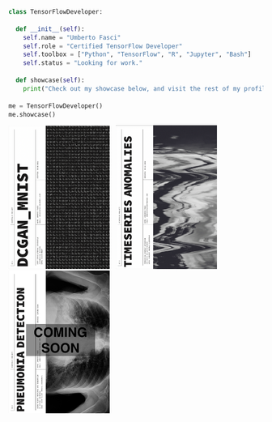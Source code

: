 ```python
class TensorFlowDeveloper:

  def __init__(self):
    self.name = "Umberto Fasci"
    self.role = "Certified TensorFlow Developer"
    self.toolbox = ["Python", "TensorFlow", "R", "Jupyter", "Bash"]
    self.status = "Looking for work."

  def showcase(self):
    print("Check out my showcase below, and visit the rest of my profile.")

me = TensorFlowDeveloper()
me.showcase()
```

[<img src="https://github.com/UmbertoFasci/UmbertoFasci/blob/main/DCGAN_1.png" width="200">](https://github.com/UmbertoFasci/DCGAN_Project_1/blob/main/DCGAN2.ipynb) &nbsp; [<img src="https://github.com/UmbertoFasci/UmbertoFasci/blob/main/Anomaly_Detection.png" width="200">](https://github.com/UmbertoFasci/Anomaly_Detection_Project_1/blob/main/Anomaly_Detection_Project_1.ipynb) [<img src="https://github.com/UmbertoFasci/UmbertoFasci/blob/main/Pneumonia_Detection.png" width="200">](https://github.com/UmbertoFasci/UmbertoFasci/blob/main/Pneumonia_Detection.png)
